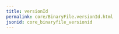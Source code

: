 ```yaml
---
title: versionId
permalink: core/BinaryFile.versionId.html
jsonid: core_binaryfile_versionid
---
```

